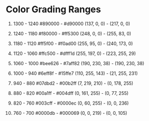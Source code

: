 # Color Grading Ranges 

1) 1300 - 1240
#890000 - #d90000
(137, 0, 0) - (217, 0, 0)


2) 1240 - 1180
#f80000 - #ff5300
(248, 0, 0) - (255, 83, 0)


3) 1180 - 1120
#ff5f00 - #f0ad00
(255, 95, 0) - (240, 173, 0)


4) 1120 - 1060
#ffc500 - #dfff1d
(255, 197, 0) - (223, 255, 29)


5) 1060 - 1000
#bee626 - #7aff82
(190, 230, 38) - (190, 230, 38)


6) 1000 - 940
#6eff8f - #15ffe7
(110, 255, 143) - (21, 255, 231)


7) 940 - 880
#07dbd2 - #00b2ff
(7, 219, 210) - (0, 178, 255)


8) 880 - 820
#00a1ff - #004dff
(0, 161, 255) - (0, 77, 255)


9) 820 - 760
#003cff - #0000ec
(0, 60, 255) - (0, 0, 236)


10) 760 - 700
#0000db - #000069
(0, 0, 219) - (0, 0, 105)

